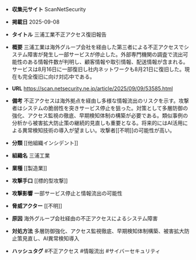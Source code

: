 - **収集元サイト**
ScanNetSecurity

- **掲載日**
2025-09-08

- **タイトル**
三浦工業不正アクセス復旧報告

- **概要**
三浦工業は海外グループ会社を経由した第三者による不正アクセスでシステム障害が発生し一部サービスが停止した。外部専門機関の調査で流出可能性のある情報件数が判明し、顧客情報や取引情報、配送情報が含まれる。サービスは8月16日に一部復旧し社内ネットワークも8月21日に復旧した。現在も完全復旧に向け対応中である。

- **URL**
https://scan.netsecurity.ne.jp/article/2025/09/09/53585.html

- **備考**
不正アクセスは海外拠点を経由し多様な情報流出のリスクを示す。攻撃者はシステムの脆弱性を突きサービス停止を狙った。対策として多層防御の強化、アクセス監視の徹底、早期検知体制の構築が必要である。類似事例の分析から被害拡大防止策の継続的見直しも重要となる。将来的にはAI活用による異常検知技術の導入が望ましい。攻撃者[[不明]]の可能性が高い。

- **分類**
[[他組織インシデント]]

- **組織名**
三浦工業

- **業種**
[[製造業]]

- **攻撃手口**
[[標的型攻撃]]

- **攻撃影響**
一部サービス停止と情報流出の可能性

- **脅威アクター**
[[不明]]

- **原因**
海外グループ会社経由の不正アクセスによるシステム障害

- **対処方法**
多層防御強化、アクセス監視徹底、早期検知体制構築、被害拡大防止策見直し、AI異常検知導入

- **ハッシュタグ**
#不正アクセス #情報流出 #サイバーセキュリティ
